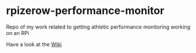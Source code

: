 # rpizerow-performance-monitor
Repo of my work related to getting athletic performance monitoring working on an RPi

Have a look at the [Wiki](https://github.com/pban1993/rpizerow-performance-monitor/wiki)
